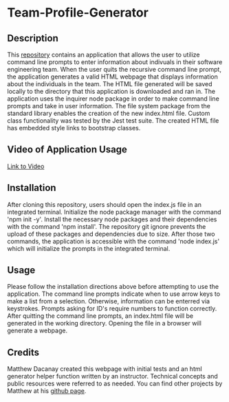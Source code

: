 # Team-Profile-Generator

## Description 

This [repository](mattdack.github.io/weather-forecast) contains an application that allows the user to utilize command line prompts to enter information about indivuals in their software engineering team. When the user quits the recursive command line prompt, the application generates a valid HTML webpage that displays information about the individuals in the team. The HTML file generated will be saved locally to the directory that this application is downloaded and ran in. The application uses the inquirer node package in order to make command line prompts and take in user information. The file system package from the standard library enables the creation of the new index.html file. Custom class functionality was tested by the Jest test suite. The created HTML file has embedded style links to bootstrap classes.

## Video of Application Usage
<a href = 'https://drive.google.com/file/d/1kFg1j3eA6DrnsMdIHX_9GsQXpNS2EPT1/view'> Link to Video</a>


## Installation

After cloning this repository, users should open the index.js file in an integrated terminal. Initialize the node package manager with the command 'npm init -y'. Install the necessary node packages and their dependencies with the command 'npm install'. The repository git ignore prevents the upload of these packages and dependencies due to size. After those two commands, the application is accessible with the command 'node index.js' which will initialize the prompts in the integrated terminal.

## Usage 

Please follow the installation directions above before attempting to use the application. The command line prompts indicate when to use arrow keys to make a list from a selection. Otherwise, information can be enterred via keystrokes. Prompts asking for ID's require numbers to function correctly. After quitting the command line prompts, an index.html file will be generated in the working directory. Opening the file in a browser will generate a webpage.

## Credits

 Matthew Dacanay created this webpage with initial tests and an html generator helper function written by an instructor. Technical concepts and public resources were referred to as needed. You can find other projects by Matthew at his [github page](github.com/mattdack).